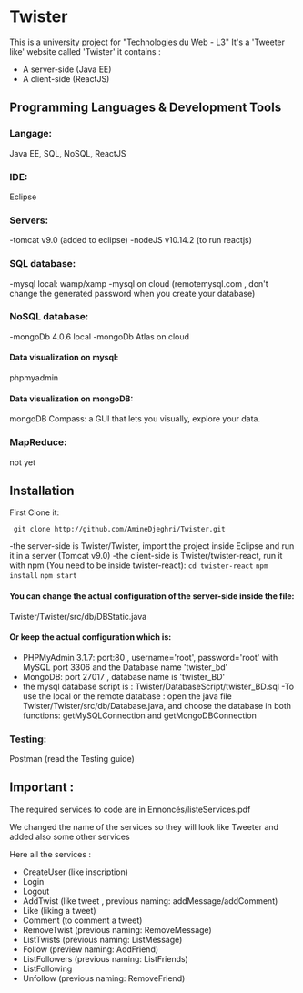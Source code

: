 # Twister

This is a university project for "Technologies du Web - L3" 
It's a 'Tweeter like' website called 'Twister'
it contains :
- A server-side (Java EE)
- A client-side (ReactJS)

## Programming Languages & Development Tools
### Langage: 
Java EE, SQL, NoSQL, ReactJS

### IDE:
Eclipse 
### Servers:
-tomcat v9.0 (added to eclipse)
-nodeJS v10.14.2 (to run reactjs)
### SQL database:
-mysql local: wamp/xamp 
-mysql on cloud (remotemysql.com , don't change the generated password when you create your database)
 	
### NoSQL database: 	
-mongoDb 4.0.6 local 
-mongoDb Atlas on cloud 

#### Data visualization on mysql:
phpmyadmin

#### Data visualization on mongoDB:
mongoDB Compass: a GUI that lets you visually, explore your data.

### MapReduce:
not yet

## Installation
First Clone it:
```
 git clone http://github.com/AmineDjeghri/Twister.git
```
-the server-side is Twister/Twister, import the project inside Eclipse and run it in a server (Tomcat v9.0)
-the client-side is Twister/twister-react, run it with npm (You need to be inside twister-react):
	```cd twister-react```
	```npm install```
	```npm start```

#### You can change the actual configuration of the server-side inside the file: 
Twister/Twister/src/db/DBStatic.java
#### Or keep the actual configuration which is:
- PHPMyAdmin 3.1.7: port:80 , username='root', password='root' with MySQL port 3306  and the Database name 'twister_bd'
- MongoDB: port 27017 , database name is 'twister_BD'
- the mysql database script is : Twister/DatabaseScript/twister_BD.sql
-To use the local or the remote database : open the java file Twister/Twister/src/db/Database.java, and choose the database in both functions:
getMySQLConnection and getMongoDBConnection 


### Testing:
Postman (read the Testing guide)

## Important :

The required services to code are in Ennoncés/listeServices.pdf 

We changed the name of the services so they will look like Tweeter and added also some other services

Here all the services :

- CreateUser (like inscription)
- Login
- Logout
- AddTwist (like tweet , previous naming: addMessage/addComment)
- Like (liking a tweet)
- Comment (to comment a tweet)
- RemoveTwist (previous naming: RemoveMessage)
- ListTwists (previous naming: ListMessage)
- Follow (preview naming: AddFriend)
- ListFollowers (previous naming: ListFriends)
- ListFollowing 
- Unfollow (previous naming: RemoveFriend)
